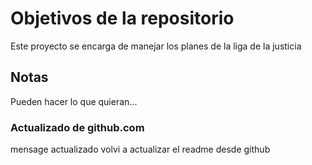 # Objetivos de la repositorio

Este proyecto se encarga de manejar los planes de la liga de la justicia


## Notas
Pueden hacer lo que quieran...

### Actualizado de github.com
mensage actualizado
volvi a actualizar el readme desde github
